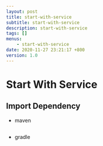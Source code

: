 ```yaml
---
layout: post
title: start-with-service
subtitle: start-with-service
description: start-with-service
tags: []
menus:
    - start-with-service
date: 2020-11-27 23:21:17 +800
version: 1.0
---
```

    
# Start With Service


## Import Dependency

* maven

```xml

```

* gradle

```groovy

```